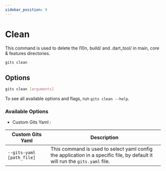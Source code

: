 ```yaml
---
sidebar_position: 9
---
```


# Clean

This command is used to delete the l10n, build/ and .dart_tool/ in main, core & features directories.

```bash
gits clean
```

## Options

```bash
gits clean [arguments]
```

To see all available options and flags, run `gits clean --help`.

### Available Options

- Custom Gits Yaml :

| Custom Gits Yaml | Description |
|----------|-------------|
| `--gits-yaml [path_file]` | This command is used to select yaml config the application in a specific file, by default it will run the `gits.yaml` file. |
